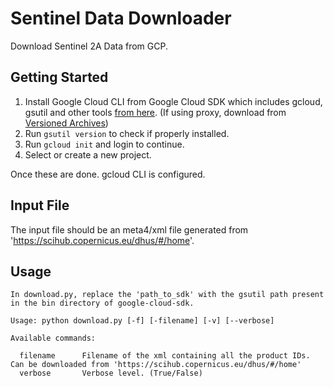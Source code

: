 # Sentinel Data Downloader
Download Sentinel 2A Data from GCP.

## Getting Started

1. Install Google Cloud CLI from Google Cloud SDK which includes gcloud, gsutil and other tools [from here](https://cloud.google.com/sdk/docs/install). (If using proxy, download from [Versioned Archives](https://cloud.google.com/sdk/docs/downloads-versioned-archives))
2. Run `gsutil version` to check if properly installed.
3. Run `gcloud init` and login to continue.
4. Select or create a new project.

Once these are done. gcloud CLI is configured.

## Input File

The input file should be an meta4/xml file generated from 'https://scihub.copernicus.eu/dhus/#/home'.

## Usage
```
In download.py, replace the 'path_to_sdk' with the gsutil path present in the bin directory of google-cloud-sdk.

Usage: python download.py [-f] [-filename] [-v] [--verbose]

Available commands:

  filename      Filename of the xml containing all the product IDs. Can be downloaded from 'https://scihub.copernicus.eu/dhus/#/home'
  verbose       Verbose level. (True/False)
```
